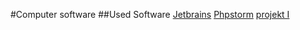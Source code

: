 #Computer software
##Used Software
[Jetbrains](https://www.jetbrains.com/)
[Phpstorm](https://www.jetbrains.com/phpstorm/?fromMenu)
[projekt I](pvk/README.md)